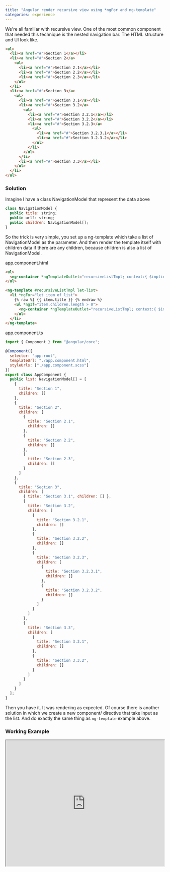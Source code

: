 ```yaml
---
title: "Angular render recursive view using *ngFor and ng-template"
categories: experience
---
```


We're all familiar with recursive view. One of the most common component that needed this technique is the nested navigation bar. The HTML structure and UI look like.

```html
<ul>
  <li><a href="#">Section 1</a></li>
  <li><a href="#">Section 2</a>
    <ul>
      <li><a href="#">Section 2.1</a></li>
      <li><a href="#">Section 2.2</a></li>
      <li><a href="#">Section 2.3</a></li>
    </ul>
  </li>
  <li><a href="#">Section 3</a>
    <ul>
      <li><a href="#">Section 3.1</a></li>
      <li><a href="#">Section 3.2</a>
        <ul>
          <li><a href="#">Section 3.2.1</a></li>
          <li><a href="#">Section 3.2.2</a></li>
          <li><a href="#">Section 3.2.3</a>
            <ul>
              <li><a href="#">Section 3.2.3.1</a></li>
              <li><a href="#">Section 3.2.3.2</a></li>
            </ul>
          </li>
        </ul>
      </li>
      <li><a href="#">Section 3.3</a></li>
    </ul>
  </li>
</ul>
```

### Solution

Imagine I have a class NavigationModel that represent the data above

```javascript
class NavigationModel {
  public title: string;
  public url?: string;
  public children: NavigationModel[];
}
```

So the trick is very simple, you set up a ng-template which take a list of NavigationModel as the parameter. And then render the template itself with children data if there are any children, because children is also a list of NavigationModel.

app.component.html

```html
<ul>
  <ng-container *ngTemplateOutlet="recursiveListTmpl; context:{ $implicit: list }"></ng-container>
</ul>

<ng-template #recursiveListTmpl let-list>
  <li *ngFor="let item of list">
    {% raw %} {{ item.title }} {% endraw %}
    <ul *ngIf="item.children.length > 0">
      <ng-container *ngTemplateOutlet="recursiveListTmpl; context:{ $implicit: item.children }"></ng-container>
    </ul>
  </li>
</ng-template>
```

app.component.ts

```javascript
import { Component } from "@angular/core";

@Component({
  selector: "app-root",
  templateUrl: "./app.component.html",
  styleUrls: ["./app.component.scss"]
})
export class AppComponent {
  public list: NavigationModel[] = [
    {
      title: "Section 1",
      children: []
    },
    {
      title: "Section 2",
      children: [
        {
          title: "Section 2.1",
          children: []
        },
        {
          title: "Section 2.2",
          children: []
        },
        {
          title: "Section 2.3",
          children: []
        }
      ]
    },
    {
      title: "Section 3",
      children: [
        { title: "Section 3.1", children: [] },
        {
          title: "Section 3.2",
          children: [
            {
              title: "Section 3.2.1",
              children: []
            },
            {
              title: "Section 3.2.2",
              children: []
            },
            {
              title: "Section 3.2.3",
              children: [
                {
                  title: "Section 3.2.3.1",
                  children: []
                },
                {
                  title: "Section 3.2.3.2",
                  children: []
                }
              ]
            }
          ]
        },
        {
          title: "Section 3.3",
          children: [
            {
              title: "Section 3.3.1",
              children: []
            },
            {
              title: "Section 3.3.2",
              children: []
            }
          ]
        }
      ]
    }
  ];
}
```

Then you have it. It was rendering as expected. Of course there is another solution in which we create a new component/ directive that take input as the list. And do exactly the same thing as `ng-template` example above. 

### Working Example

<iframe style="width: 100%; height: 400px;" src="https://stackblitz.com/edit/angular-mhwflb?embed=1&file=src/app/app.component.ts"></iframe>
<br/>
